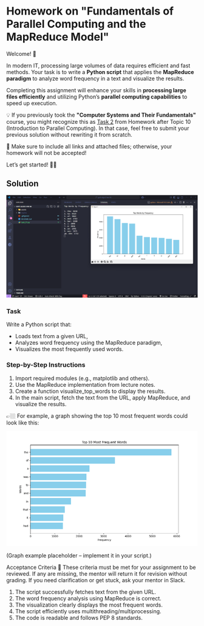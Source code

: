 # Homework on "Fundamentals of Parallel Computing and the MapReduce Model"

Welcome! 🧠

In modern IT, processing large volumes of data requires efficient and fast methods. Your task is to write a **Python script** that applies the **MapReduce paradigm** to analyze word frequency in a text and visualize the results.

Completing this assignment will enhance your skills in **processing large files efficiently** and utilizing Python’s **parallel computing capabilities** to speed up execution.

💡 If you previously took the **"Computer Systems and Their Fundamentals"** course, you might recognize this as [Task 2](https://github.com/AM1007/goit-cs-hw-05) from Homework after Topic 10 (Introduction to Parallel Computing). In that case, feel free to submit your previous solution without rewriting it from scratch.

📌 Make sure to include all links and attached files; otherwise, your homework will not be accepted!

Let’s get started! 💪🏼

## Solution

![screenshot](./assets/Screenshot%202025-03-02%20225512.png)

### Task

Write a Python script that:

- Loads text from a given URL,
- Analyzes word frequency using the MapReduce paradigm,
- Visualizes the most frequently used words.

### Step-by-Step Instructions

1. Import required modules (e.g., matplotlib and others).
2. Use the MapReduce implementation from lecture notes.
3. Create a function visualize_top_words to display the results.
4. In the main script, fetch the text from the URL, apply MapReduce, and visualize the results.

👉🏼 For example, a graph showing the top 10 most frequent words could look like this:

![example](./assets/task.png)

(Graph example placeholder – implement it in your script.)

Acceptance Criteria
📌 These criteria must be met for your assignment to be reviewed. If any are missing, the mentor will return it for revision without grading. If you need clarification or get stuck, ask your mentor in Slack.

1. The script successfully fetches text from the given URL.
2. The word frequency analysis using MapReduce is correct.
3. The visualization clearly displays the most frequent words.
4. The script efficiently uses multithreading/multiprocessing.
5. The code is readable and follows PEP 8 standards.
